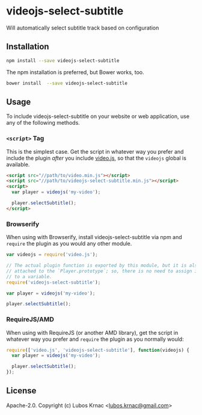 # videojs-select-subtitle

Will automatically select subtitle track based on configuration

## Installation

```sh
npm install --save videojs-select-subtitle
```

The npm installation is preferred, but Bower works, too.

```sh
bower install  --save videojs-select-subtitle
```

## Usage

To include videojs-select-subtitle on your website or web application, use any of the following methods.

### `<script>` Tag

This is the simplest case. Get the script in whatever way you prefer and include the plugin _after_ you include [video.js][videojs], so that the `videojs` global is available.

```html
<script src="//path/to/video.min.js"></script>
<script src="//path/to/videojs-select-subtitle.min.js"></script>
<script>
  var player = videojs('my-video');

  player.selectSubtitle();
</script>
```

### Browserify

When using with Browserify, install videojs-select-subtitle via npm and `require` the plugin as you would any other module.

```js
var videojs = require('video.js');

// The actual plugin function is exported by this module, but it is also
// attached to the `Player.prototype`; so, there is no need to assign it
// to a variable.
require('videojs-select-subtitle');

var player = videojs('my-video');

player.selectSubtitle();
```

### RequireJS/AMD

When using with RequireJS (or another AMD library), get the script in whatever way you prefer and `require` the plugin as you normally would:

```js
require(['video.js', 'videojs-select-subtitle'], function(videojs) {
  var player = videojs('my-video');

  player.selectSubtitle();
});
```

## License

Apache-2.0. Copyright (c) Lubos Krnac &lt;lubos.krnac@gmail.com&gt;


[videojs]: http://videojs.com/
